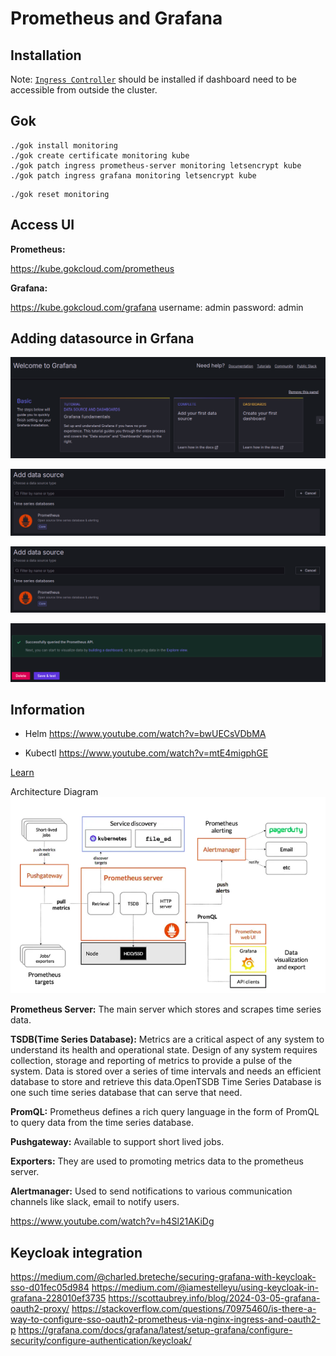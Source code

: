 # Prometheus and Grafana

## Installation

Note: [`Ingress Controller`](../ingress/README.md) should be installed if dashboard need to be accessible from outside the cluster.

## Gok

```console
./gok install monitoring
./gok create certificate monitoring kube
./gok patch ingress prometheus-server monitoring letsencrypt kube
./gok patch ingress grafana monitoring letsencrypt kube
```

```console
./gok reset monitoring
```

## Access UI

**Prometheus:** 

https://kube.gokcloud.com/prometheus

**Grafana:** 

https://kube.gokcloud.com/grafana
username: admin
password: admin

## Adding datasource in Grfana
![img_1.png](images/img_1.png)

![img_2.png](images/img_2.png)

![img_3.png](images/img_3.png)

![img_4.png](images/img_4.png)

## Information
- Helm
https://www.youtube.com/watch?v=bwUECsVDbMA

- Kubectl
https://www.youtube.com/watch?v=mtE4migphGE

[Learn](https://k21academy.com/docker-kubernetes/prometheus-grafana-monitoring/)

Architecture Diagram
![img.png](images/img.png)

**Prometheus Server:** The main server which stores and scrapes time series data.

**TSDB(Time Series Database):** Metrics are a critical aspect of any system to understand its health and operational state. Design of any system requires collection, storage and reporting of metrics to provide a pulse of the system. Data is stored over a series of time intervals and needs an efficient database to store and retrieve this data.OpenTSDB Time Series Database is one such time series database that can serve that need.

**PromQL:** Prometheus defines a rich query language in the form of PromQL to query data from the time series database.

**Pushgateway:** Available to support short lived jobs.

**Exporters:** They are used to promoting metrics data to the prometheus server.

**Alertmanager:** Used to send notifications to various communication channels like slack, email to notify users.

https://www.youtube.com/watch?v=h4Sl21AKiDg

## Keycloak integration
https://medium.com/@charled.breteche/securing-grafana-with-keycloak-sso-d01fec05d984
https://medium.com/@iamestelleyu/using-keycloak-in-grafana-228010ef3735
https://scottaubrey.info/blog/2024-03-05-grafana-oauth2-proxy/
https://stackoverflow.com/questions/70975460/is-there-a-way-to-configure-sso-oauth2-prometheus-via-nginx-ingress-and-oauth2-p
https://grafana.com/docs/grafana/latest/setup-grafana/configure-security/configure-authentication/keycloak/